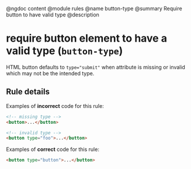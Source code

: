 @ngdoc content
@module rules
@name button-type
@summary Require button to have valid type
@description

# require button element to have a valid type (`button-type`)

HTML button defaults to `type="submit"` when attribute is missing or invalid
which may not be the intended type.

## Rule details

Examples of **incorrect** code for this rule:

```html
<!-- missing type -->
<button>...</button>

<!-- invalid type -->
<button type="foo">...</button>
```

Examples of **correct** code for this rule:

```html
<button type="button">...</button>
```
